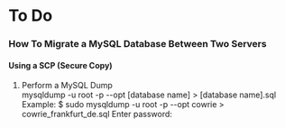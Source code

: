 # To Do
### How To Migrate a MySQL Database Between Two Servers  
#### Using a SCP (Secure Copy)  

1. Perform a MySQL Dump  
   mysqldump -u root -p --opt [database name] > [database name].sql
   Example:
      $ sudo mysqldump -u root -p --opt cowrie > cowrie_frankfurt_de.sql
        Enter password: 

   
